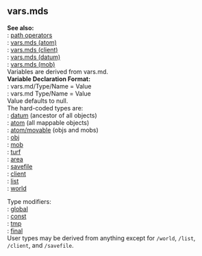 ## vars.mds    
**See also:**    
:   [path operators](/operator/path)    
:   [vars.mds (atom)](/atom/vars.md)    
:   [vars.mds (client)](/client/vars.md)    
:   [vars.mds (datum)](/datum/vars.md)    
:   [vars.mds (mob)](/mob/vars.md)    
Variables are derived from vars.md.    
**Variable Declaration Format:**    
:   vars.md/Type/Name = Value    
:   vars.md Type/Name = Value    
Value defaults to null.    
The hard-coded types are:    
:   [datum](/datum) (ancestor of all objects)    
:   [atom](/atom) (all mappable objects)    
:   [atom/movable](/atom/movable) (objs and mobs)    
:   [obj](/obj)    
:   [mob](/mob)    
:   [turf](/turf)    
:   [area](/area)    
:   [savefile](/savefile)    
:   [client](/client)    
:   [list](/list)    
:   [world](/world)    
<!-- -->    
Type modifiers:    
:   [global](/vars.md/global)    
:   [const](/vars.md/const)    
:   [tmp](/vars.md/tmp)    
:   [final](/vars.md/final)    
User types may be derived from anything except for `/world`, `/list`,    
`/client`, and `/savefile`.  